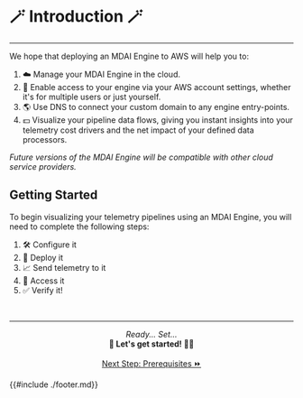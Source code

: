 # 🪄 Introduction 🪄
----

We hope that deploying an MDAI Engine to AWS will help you to:
1. ☁️ Manage your MDAI Engine in the cloud.
2. 🔐 Enable access to your engine via your AWS account settings, whether it's for multiple users or just yourself.
3. 🌎 Use DNS to connect your custom domain to any engine entry-points.
4. 💵 Visualize your pipeline data flows, giving you instant insights into your telemetry cost drivers and the net impact of your defined data processors.

*Future versions of the MDAI Engine will be compatible with other cloud service providers.*

## Getting Started

To begin visualizing your telemetry pipelines using an MDAI Engine, you will need to complete the following steps:

1. 🛠️ Configure it
2. 🚀 Deploy it
3. 📈 Send telemetry to it
4. 🔑 Access it
5. ✅ Verify it!

<br />

----

<p style="text-align: center;">
  <em>Ready... Set... </em><br />
  <b>🏃 Let's get started! 🏃‍♀️</b><br /><br />
  <a href="./prerequisites.md">Next Step: Prerequisites ⏩</a>
</p>

{{#include ./footer.md}}